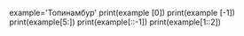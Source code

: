 example='Топинамбур'
print(example [0])
print(example [-1])
print(example[5:])
print(example[::-1])
print(example[1::2])
